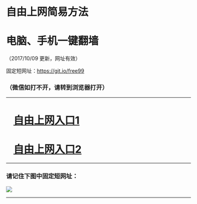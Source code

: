 ﻿# 自由上网简易方法

# 电脑、手机一键翻墙

（2017/10/09 更新，网址有效）

固定短网址：https://git.io/free99

### （微信如打不开，请转到浏览器打开）


***





# &nbsp;&nbsp; <a href="http://ft2471524483.fwq-tz-1001.info/fwqtz01.html?t=100900121550 " target="_blank">自由上网入口1</a>
# &nbsp;&nbsp; <a href="http://ft1748431900.fwq-tz-1002.info/fwqtz02.html?t=100900127617 " target="_blank">自由上网入口2</a>
***

### 请记住下图中固定短网址：

<img src="https://s3-us-west-2.amazonaws.com/fwq-1001/yjfq-20170905okok.png" /> 


***

